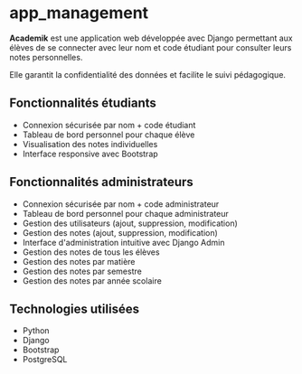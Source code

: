 # app_management
**Academik** est une application web développée avec Django permettant aux élèves de se connecter avec leur nom et code étudiant pour consulter leurs notes personnelles.

Elle garantit la confidentialité des données et facilite le suivi pédagogique.

## Fonctionnalités étudiants
- Connexion sécurisée par nom + code étudiant
- Tableau de bord personnel pour chaque élève
- Visualisation des notes individuelles
- Interface responsive avec Bootstrap

## Fonctionnalités administrateurs
- Connexion sécurisée par nom + code administrateur
- Tableau de bord personnel pour chaque administrateur
- Gestion des utilisateurs (ajout, suppression, modification)
- Gestion des notes (ajout, suppression, modification)
- Interface d'administration intuitive avec Django Admin
- Gestion des notes de tous les élèves
- Gestion des notes par matière
- Gestion des notes par semestre
- Gestion des notes par année scolaire

## Technologies utilisées
- Python
- Django
- Bootstrap
- PostgreSQL


